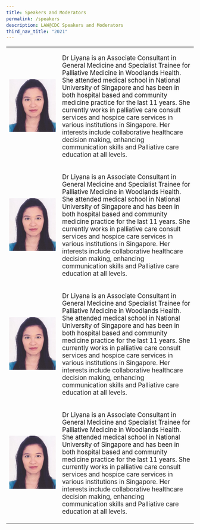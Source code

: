 ```yaml
---
title: Speakers and Moderators
permalink: /speakers
description: LAW@CDC Speakers and Moderators
third_nav_title: "2021"
---
```




<table border="0" cellspacing="0" cellpadding="0" style="font-size: 120%;">
<tbody>
<tr>
<td style="width:125px !important;"><img src="/images/Picture2.png" alt="No need to download a mobile app" style="width:125px !important;"/></td>
<td style="vertical-align: middle;"><p>Dr Liyana is an Associate Consultant in General Medicine and Specialist Trainee for Palliative Medicine in Woodlands Health. She attended medical school in National University of Singapore and has been in both hospital based and community medicine practice for the last 11 years. She currently works in palliative care consult services and hospice care services in various institutions in Singapore. Her interests include collaborative healthcare decision making, enhancing communication skills and Palliative care education at all levels.  </p></td>
</tr>
<tr>
<td style="width:125px !important;"><img src="/images/Picture2.png" alt="No need to download a mobile app" style="width:125px !important;"/></td>
<td style="vertical-align: middle;"><p>Dr Liyana is an Associate Consultant in General Medicine and Specialist Trainee for Palliative Medicine in Woodlands Health. She attended medical school in National University of Singapore and has been in both hospital based and community medicine practice for the last 11 years. She currently works in palliative care consult services and hospice care services in various institutions in Singapore. Her interests include collaborative healthcare decision making, enhancing communication skills and Palliative care education at all levels.  </p></td>
</tr>
<tr>
<td style="width:125px !important;"><img src="/images/Picture2.png" alt="No need to download a mobile app" style="width:125px !important;"/></td>
<td style="vertical-align: middle;"><p>Dr Liyana is an Associate Consultant in General Medicine and Specialist Trainee for Palliative Medicine in Woodlands Health. She attended medical school in National University of Singapore and has been in both hospital based and community medicine practice for the last 11 years. She currently works in palliative care consult services and hospice care services in various institutions in Singapore. Her interests include collaborative healthcare decision making, enhancing communication skills and Palliative care education at all levels.  </p></td>
</tr>
<tr>
<td style="width:125px !important;"><img src="/images/Picture2.png" alt="No need to download a mobile app" style="width:125px !important;"/></td>
<td style="vertical-align: middle;"><p>Dr Liyana is an Associate Consultant in General Medicine and Specialist Trainee for Palliative Medicine in Woodlands Health. She attended medical school in National University of Singapore and has been in both hospital based and community medicine practice for the last 11 years. She currently works in palliative care consult services and hospice care services in various institutions in Singapore. Her interests include collaborative healthcare decision making, enhancing communication skills and Palliative care education at all levels.  </p></td>
</tr>